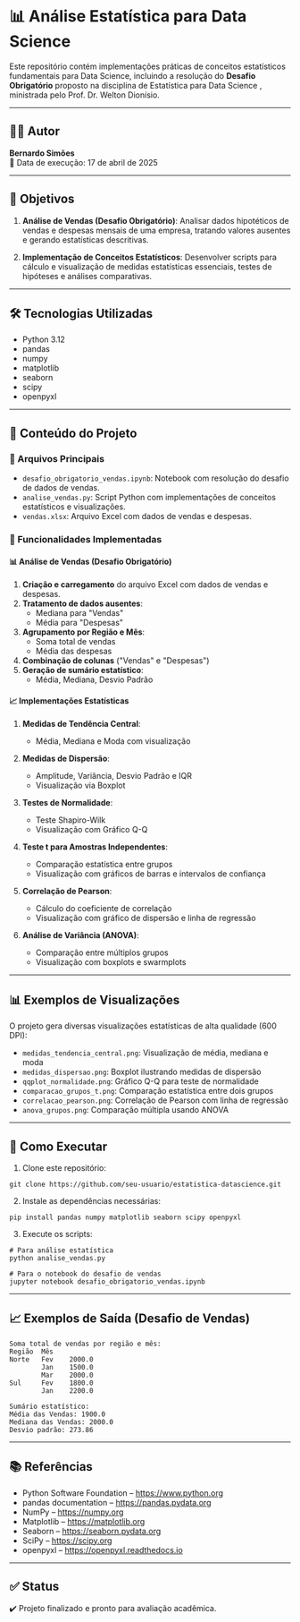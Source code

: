 # 📊 Análise Estatística para Data Science

Este repositório contém implementações práticas de conceitos estatísticos fundamentais para Data Science, incluindo a resolução do **Desafio Obrigatório** proposto na disciplina de Estatística para Data Science , ministrada pelo Prof. Dr. Welton Dionísio.

---

## 👨‍💻 Autor

**Bernardo Simões**  
📅 Data de execução: 17 de abril de 2025

---

## 🧠 Objetivos

1. **Análise de Vendas (Desafio Obrigatório)**: Analisar dados hipotéticos de vendas e despesas mensais de uma empresa, tratando valores ausentes e gerando estatísticas descritivas.

2. **Implementação de Conceitos Estatísticos**: Desenvolver scripts para cálculo e visualização de medidas estatísticas essenciais, testes de hipóteses e análises comparativas.

---

## 🛠️ Tecnologias Utilizadas

- Python 3.12
- pandas
- numpy
- matplotlib
- seaborn
- scipy
- openpyxl

---

## 📂 Conteúdo do Projeto

### 📁 Arquivos Principais

- `desafio_obrigatorio_vendas.ipynb`: Notebook com resolução do desafio de dados de vendas.
- `analise_vendas.py`: Script Python com implementações de conceitos estatísticos e visualizações.
- `vendas.xlsx`: Arquivo Excel com dados de vendas e despesas.

### 🧪 Funcionalidades Implementadas

#### 📊 Análise de Vendas (Desafio Obrigatório)
1. **Criação e carregamento** do arquivo Excel com dados de vendas e despesas.
2. **Tratamento de dados ausentes**:
   - Mediana para "Vendas"
   - Média para "Despesas"
3. **Agrupamento por Região e Mês**:
   - Soma total de vendas
   - Média das despesas
4. **Combinação de colunas** ("Vendas" e "Despesas")
5. **Geração de sumário estatístico**:
   - Média, Mediana, Desvio Padrão

#### 📈 Implementações Estatísticas
1. **Medidas de Tendência Central**:
   - Média, Mediana e Moda com visualização
   
2. **Medidas de Dispersão**:
   - Amplitude, Variância, Desvio Padrão e IQR
   - Visualização via Boxplot
   
3. **Testes de Normalidade**:
   - Teste Shapiro-Wilk
   - Visualização com Gráfico Q-Q
   
4. **Teste t para Amostras Independentes**:
   - Comparação estatística entre grupos
   - Visualização com gráficos de barras e intervalos de confiança
   
5. **Correlação de Pearson**:
   - Cálculo do coeficiente de correlação
   - Visualização com gráfico de dispersão e linha de regressão
   
6. **Análise de Variância (ANOVA)**:
   - Comparação entre múltiplos grupos
   - Visualização com boxplots e swarmplots

---

## 📊 Exemplos de Visualizações

O projeto gera diversas visualizações estatísticas de alta qualidade (600 DPI):

- `medidas_tendencia_central.png`: Visualização de média, mediana e moda
- `medidas_dispersao.png`: Boxplot ilustrando medidas de dispersão
- `qqplot_normalidade.png`: Gráfico Q-Q para teste de normalidade
- `comparacao_grupos_t.png`: Comparação estatística entre dois grupos
- `correlacao_pearson.png`: Correlação de Pearson com linha de regressão
- `anova_grupos.png`: Comparação múltipla usando ANOVA

---

## 🚀 Como Executar

1. Clone este repositório:
```
git clone https://github.com/seu-usuario/estatistica-datascience.git
```

2. Instale as dependências necessárias:
```
pip install pandas numpy matplotlib seaborn scipy openpyxl
```

3. Execute os scripts:
```
# Para análise estatística
python analise_vendas.py

# Para o notebook do desafio de vendas
jupyter notebook desafio_obrigatorio_vendas.ipynb
```

---

## 📈 Exemplos de Saída (Desafio de Vendas)

```
Soma total de vendas por região e mês:
Região  Mês
Norte   Fev    2000.0
        Jan    1500.0
        Mar    2000.0
Sul     Fev    1800.0
        Jan    2200.0
```

```
Sumário estatístico:
Média das Vendas: 1900.0
Mediana das Vendas: 2000.0
Desvio padrão: 273.86
```

---

## 📚 Referências

- Python Software Foundation – https://www.python.org  
- pandas documentation – https://pandas.pydata.org  
- NumPy – https://numpy.org  
- Matplotlib – https://matplotlib.org
- Seaborn – https://seaborn.pydata.org
- SciPy – https://scipy.org
- openpyxl – https://openpyxl.readthedocs.io

---

## ✅ Status

✔️ Projeto finalizado e pronto para avaliação acadêmica.
